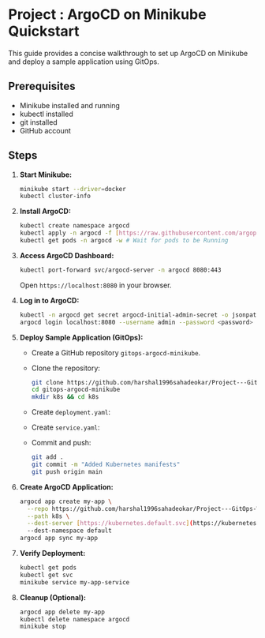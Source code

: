 # Project : ArgoCD on Minikube Quickstart

This guide provides a concise walkthrough to set up ArgoCD on Minikube and deploy a sample application using GitOps.

## Prerequisites

- Minikube installed and running
- kubectl installed
- git installed
- GitHub account

## Steps

1.  **Start Minikube:**

    ```bash
    minikube start --driver=docker
    kubectl cluster-info
    ```

2.  **Install ArgoCD:**

    ```bash
    kubectl create namespace argocd
    kubectl apply -n argocd -f [https://raw.githubusercontent.com/argoproj/argo-cd/stable/manifests/install.yaml]
    kubectl get pods -n argocd -w # Wait for pods to be Running
    ```

3.  **Access ArgoCD Dashboard:**

    ```bash
    kubectl port-forward svc/argocd-server -n argocd 8080:443
    ```

    Open `https://localhost:8080` in your browser.

4.  **Log in to ArgoCD:**

    ```bash
    kubectl -n argocd get secret argocd-initial-admin-secret -o jsonpath="{.data.password}" | base64 -d
    argocd login localhost:8080 --username admin --password <password>
    ```

5.  **Deploy Sample Application (GitOps):**

    -   Create a GitHub repository `gitops-argocd-minikube`.
    -   Clone the repository:

        ```bash
        git clone https://github.com/harshal1996sahadeokar/Project---GitOps-With-ArgoCD-project.git
        cd gitops-argocd-minikube
        mkdir k8s && cd k8s
        ```

    -   Create `deployment.yaml`:


    -   Create `service.yaml`:

    -   Commit and push:

        ```bash
        git add .
        git commit -m "Added Kubernetes manifests"
        git push origin main
        ```

6.  **Create ArgoCD Application:**

    ```bash
    argocd app create my-app \
      --repo https://github.com/harshal1996sahadeokar/Project---GitOps-With-ArgoCD-project.git \
      --path k8s \
      --dest-server [https://kubernetes.default.svc](https://kubernetes.default.svc) \
      --dest-namespace default
    argocd app sync my-app
    ```

7.  **Verify Deployment:**

    ```bash
    kubectl get pods
    kubectl get svc
    minikube service my-app-service
    ```

8.  **Cleanup (Optional):**

    ```bash
    argocd app delete my-app
    kubectl delete namespace argocd
    minikube stop
    ```
